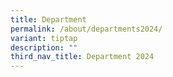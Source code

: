 ```yaml
---
title: Department
permalink: /about/departments2024/
variant: tiptap
description: ""
third_nav_title: Department 2024
---
```

